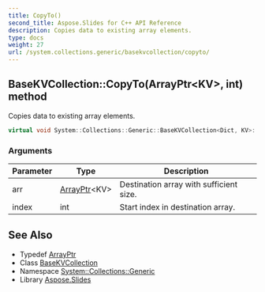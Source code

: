 ```yaml
---
title: CopyTo()
second_title: Aspose.Slides for C++ API Reference
description: Copies data to existing array elements.
type: docs
weight: 27
url: /system.collections.generic/basekvcollection/copyto/
---
```

## BaseKVCollection::CopyTo(ArrayPtr\<KV\>, int) method


Copies data to existing array elements.

```cpp
virtual void System::Collections::Generic::BaseKVCollection<Dict, KV>::CopyTo(ArrayPtr<KV> arr, int index) override
```


### Arguments

| Parameter | Type | Description |
| --- | --- | --- |
| arr | [ArrayPtr](../../../system/arrayptr/)\<KV\> | Destination array with sufficient size. |
| index | int | Start index in destination array. |

## See Also

* Typedef [ArrayPtr](../../../system/arrayptr/)
* Class [BaseKVCollection](../)
* Namespace [System::Collections::Generic](../../)
* Library [Aspose.Slides](../../../)